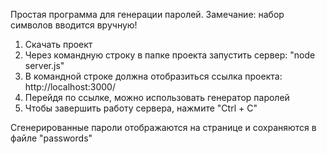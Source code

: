 Простая программа для генерации паролей. Замечание: набор символов вводится вручную!
1) Скачать проект
2) Через командную строку в папке проекта запустить сервер: "node server.js"
3) В командной строке должна отобразиться ссылка проекта: http://localhost:3000/
4) Перейдя по ссылке, можно использовать генератор паролей
5) Чтобы завершить работу сервера, нажмите "Ctrl + C"

Сгенерированные пароли отображаются на странице и сохраняются в файле "passwords"

